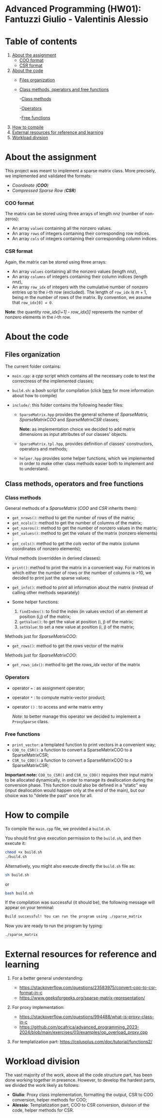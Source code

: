 # Advanced Programming (HW01): Fantuzzi Giulio - Valentinis Alessio

# Table of contents
1. [About the assignment](#about-the-assignment)
    - [COO format](#coo-format)
    - [CSR format](#csr-format)
2. [About the code](#about-the-code)
    - [Files organization](#files-organization)
    - [Class methods, operators and free functions](#class-methods-operators-and-free-functions)

        -[Class methods](#class-methods)

        -[Operators](#operators)

        -[Free functions](#free-functions)
3. [How to compile](#how-to-compile)
4. [External resources for reference and learning](#external-resources-for-reference-and-learning)
5. [Workload division](#workload-division)

# About the assignment

This project was meant to implement a sparse matrix class. More precisely, we implemented and validated the formats:

- *Coordinate (**COO**)*
- *Compressed Sparse Row (**CSR**)* 

### COO format
The matrix can be stored using three arrays of length *nnz* (number of non-zeros):

- An array `values` containing all the nonzero values.
- An array `rows` of integers containing their corresponding row indices.
- An array `cols` of integers containing their corresponding column indices.

### CSR format

Again, the matrix can be stored using three arrays:

- An array `values` containing all the nonzero values (length *nnz*),
- An array `columns` of integers containing their column indices (length *nnz*),
- An array `row_idx` of integers with the cumulative number of nonzero entries up to the $i$-th row (excluded). The length of `row_idx` is $m+1$, being $m$ the number of rows of the matrix. By convention, we assume that `row_idx[0] = 0`.
  
**Note**: the quantity *row_idx[i+1] - row_idx[i]* represents the number of nonzero elements in the $i$-th row.

# About the code

## Files organization

The current folder contains:

- `main.cpp`: a *cpp* script which contains all the necessary code to test the correctness of the implemented classes;
- `build.sh`: a *bash* script for compilation (click [here](#how-to-compile) for more information about how to compile) 
- `include/`: this folder contains the following header files:

    - `SparseMatrix.hpp` provides the general scheme of *SparseMatrix, SparseMatrixCOO* and *SparseMatrixCSR* classes;

        **Note:** as implementation choice we decided to add matrix dimensions as input attributes of our classes' objects.
    - `SparseMatrix.tpl.hpp`, provides definition of classes' constructors, operators and methods;
    - `helper.hpp` provides some helper functions, which we implemented in order to make other class methods easier both to implement and to understand.


## Class methods, operators and free functions

### Class methods

General methods of a *SparseMatrix* (*COO* and *CSR* inherits them):

- `get_nrows()`: method to get the number of rows of the matrix;
- `get_ncols()`: method to get the number of columns of the matrix;
- `get_nzeros()`: method to get the number of nonzero values in the matrix;
- `get_values()`: method to get the *values* of the matrix (nonzero elements) ;
- `get_cols()`: method to get the *cols* vector of the matrix (column coordinates of nonzero elements);

Virtual methods (overridden in derived classes):

- `print()`: method to print the matrix in a convenient way. For matrices in which either the number of rows or the number of columns is >10, we decided to print just the sparse values;
- `get_info()`: method to print all information about the matrix (instead of calling other methods separately)
- Some helper functions:

    1. `findIndex()`: to find the index (in values vector) of an element at position (i,j) of the matrix;
    2. `getValue()`: to get the value at position (i, j) of the matrix;
    3. `setValue`: to set a new value at position (i, j) of the matrix;


Methods just for *SparseMatrixCOO*:

- `get_rows()`: method to get the *rows* vector of the matrix

Methods just for *SparseMatrixCOO*:

- `get_rows_idx()`: method to get the *rows_idx* vector of the matrix

### Operators
- operator `=` : as assignment operator;
- operator `*` : to compute matrix-vector product;
- operator `()` : to access and write matrix entry 

    *Note*: to better manage this operator we decided tu implement a `ProxySparse` class.

### Free functions
- `print_vector`: a templated function to print vectors in a convenient way;
- `COO_to_CSR()`: a function to convert a SparseMatrixCOO to a SparseMatrixCSR;
- `CSR_to_COO()`: a function to convert a SparseMatrixCOO to a SparseMatrixCSR;

**Important note:** `COO_to_CSR()` and `CSR_to_COO()` requires their input matrix to be allocated dynamically, 
in order to manage its deallocation during the conversion phase. This function could also be defined in a "static" way (input
deallocation would happen only at the end of the main), but our choice was to "delete the past" once for all.

# How to compile
To compile the `main.cpp` file, we provided a `build.sh`.

You should first give execution permission to the `build.sh`, and then execute it:
```bash
chmod +x build.sh
./build.sh
```
Alternatively, you might also execute directly the `build.sh` file as:
```bash
sh build.sh
```
or
```bash
bash build.sh
```
If the compilation was successful (it should be), the following message will appear on your terminal:
```bash
Build successful! You can run the program using ./sparse_matrix
```
Now you are ready to run the program by typing:
```bash
./sparse_matrix
```

# External resources for reference and learning

1. For a better general understanding:

    - https://stackoverflow.com/questions/23583975/convert-coo-to-csr-format-in-c
    - https://www.geeksforgeeks.org/sparse-matrix-representation/

2. For proxy implementation:
    - https://stackoverflow.com/questions/994488/what-is-proxy-class-in-c
    - https://github.com/pcafrica/advanced_programming_2023-2024/blob/main/exercises/03/examples/op_overload_proxy.cpp

3. For templatization part: https://cplusplus.com/doc/tutorial/functions2/


# Workload division
The vast majority of the work, above all the code structure part, has been done working together in presence.
However, to develop the hardest parts, we divided the work likely as follows:
- **Giulio**: Proxy class implementation, formatting the output, CSR to COO conversion, helper methods for COO; 
- **Alessio**: Templatization part, COO to CSR conversion, division of the code, helper methods for CSR.